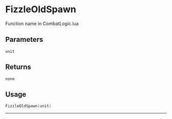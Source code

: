 # FizzleOldSpawn
Function name in CombatLogic.lua
## Parameters
`unit`
## Returns
`none`
## Usage
```lua
FizzleOldSpawn(unit)
```
---
